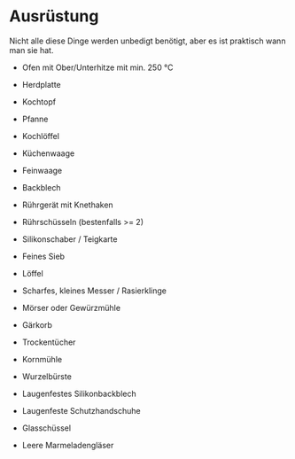 # Ausrüstung

Nicht alle diese Dinge werden unbedigt benötigt, aber es ist praktisch wann man sie hat.

- Ofen mit Ober/Unterhitze mit min. 250 °C
- Herdplatte

- Kochtopf
- Pfanne
- Kochlöffel
- Küchenwaage
- Feinwaage
- Backblech
- Rührgerät mit Knethaken
- Rührschüsseln (bestenfalls >= 2)
- Silikonschaber / Teigkarte
- Feines Sieb
- Löffel
- Scharfes, kleines Messer / Rasierklinge
- Mörser oder Gewürzmühle
- Gärkorb
- Trockentücher
- Kornmühle
- Wurzelbürste
- Laugenfestes Silikonbackblech
- Laugenfeste Schutzhandschuhe
- Glasschüssel

- Leere Marmeladengläser
